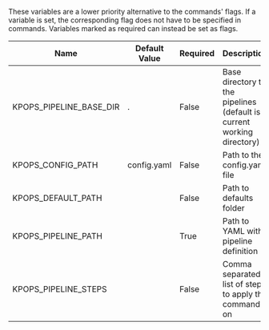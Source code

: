 
These variables are a lower priority alternative to the commands' flags. If a variable is set, the corresponding flag does not have to be specified in commands. Variables marked as required can instead be set as flags.

|         Name          |Default Value|Required|                             Description                              |
|-----------------------|-------------|--------|----------------------------------------------------------------------|
|KPOPS_PIPELINE_BASE_DIR|.            |False   |Base directory to the pipelines (default is current working directory)|
|KPOPS_CONFIG_PATH      |config.yaml  |False   |Path to the config.yaml file                                          |
|KPOPS_DEFAULT_PATH     |             |False   |Path to defaults folder                                               |
|KPOPS_PIPELINE_PATH    |             |True    |Path to YAML with pipeline definition                                 |
|KPOPS_PIPELINE_STEPS   |             |False   |Comma separated list of steps to apply the command on                 |
